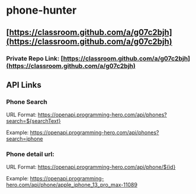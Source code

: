 # phone-hunter

## [https://classroom.github.com/a/g07c2bjh](https://classroom.github.com/a/g07c2bjh)

### Private Repo Link: [https://classroom.github.com/a/g07c2bjh](https://classroom.github.com/a/g07c2bjh)

## API Links

### Phone Search
URL Format: https://openapi.programming-hero.com/api/phones?search=${searchText}

Example: https://openapi.programming-hero.com/api/phones?search=iphone


### Phone detail url:
URL Format: https://openapi.programming-hero.com/api/phone/${id}


Example: https://openapi.programming-hero.com/api/phone/apple_iphone_13_pro_max-11089
